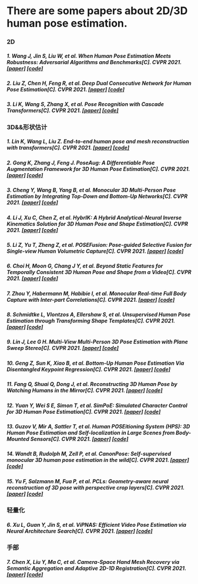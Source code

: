 # There are some papers about 2D/3D human pose estimation.

### 2D
##### 1. Wang J, Jin S, Liu W, et al. When Human Pose Estimation Meets Robustness: Adversarial Algorithms and Benchmarks[C]. CVPR 2021. [[paper]](https://arxiv.org/abs/2105.06152)  [[code]](https://github.com/AIprogrammer/AdvMix)

##### 2. Liu Z, Chen H, Feng R, et al. Deep Dual Consecutive Network for Human Pose Estimation[C]. CVPR 2021. [[paper]](https://arxiv.org/abs/2103.07254)  [[code]](https://github.com/Pose-Group/DCPose)

##### 3. Li K, Wang S, Zhang X, et al. Pose Recognition with Cascade Transformers[C]. CVPR 2021. [[paper]](https://arxiv.org/abs/2104.06976)  [[code]](https://github.com/mlpc-ucsd/PRTR)

### 3D&&形状估计
##### 1. Lin K, Wang L, Liu Z. End-to-end human pose and mesh reconstruction with transformers[C]. CVPR 2021. [[paper]](https://arxiv.org/abs/2012.09760)  [[code]](https://github.com/microsoft/MeshTransformer)

##### 2. Gong K, Zhang J, Feng J. PoseAug: A Differentiable Pose Augmentation Framework for 3D Human Pose Estimation[C]. CVPR 2021. [[paper]](https://arxiv.org/abs/2105.02465)  [[code]](https://github.com/jfzhang95/PoseAug)

##### 3. Cheng Y, Wang B, Yang B, et al. Monocular 3D Multi-Person Pose Estimation by Integrating Top-Down and Bottom-Up Networks[C]. CVPR 2021. [[paper]](https://arxiv.org/abs/2104.01797)  [[code]](https://github.com/3dpose/3D-Multi-Person-Pose)

##### 4. Li J, Xu C, Chen Z, et al. HybrIK: A Hybrid Analytical-Neural Inverse Kinematics Solution for 3D Human Pose and Shape Estimation[C]. CVPR 2021. [[paper]](https://arxiv.org/abs/2011.14672)  [[code]](https://github.com/Jeff-sjtu/HybrIK)

##### 5. Li Z, Yu T, Zheng Z, et al. POSEFusion: Pose-guided Selective Fusion for Single-view Human Volumetric Capture[C]. CVPR 2021. [[paper]](https://arxiv.org/abs/2103.15331)  [[code]](None)

##### 6. Choi H, Moon G, Chang J Y, et al. Beyond Static Features for Temporally Consistent 3D Human Pose and Shape from a Video[C]. CVPR 2021. [[paper]](https://arxiv.org/abs/2011.08627)  [[code]](https://github.com/hongsukchoi/TCMR_RELEASE)

##### 7. Zhou Y, Habermann M, Habibie I, et al. Monocular Real-time Full Body Capture with Inter-part Correlations[C]. CVPR 2021. [[paper]](https://arxiv.org/abs/2012.06087)  [[code]](None)

##### 8. Schmidtke L, Vlontzos A, Ellershaw S, et al. Unsupervised Human Pose Estimation through Transforming Shape Templates[C]. CVPR 2021. [[paper]](https://arxiv.org/abs/2105.04154)  [[code]](https://github.com/lschmidtke/shape_templates)

##### 9. Lin J, Lee G H. Multi-View Multi-Person 3D Pose Estimation with Plane Sweep Stereo[C]. CVPR 2021. [[paper]](https://arxiv.org/abs/2104.02273)  [[code]](https://github.com/jiahaoLjh/PlaneSweepPose)

##### 10. Geng Z, Sun K, Xiao B, et al. Bottom-Up Human Pose Estimation Via Disentangled Keypoint Regression[C]. CVPR 2021. [[paper]](https://arxiv.org/abs/2104.02300)  [[code]](https://github.com/HRNet/DEKR)

##### 11. Fang Q, Shuai Q, Dong J, et al. Reconstructing 3D Human Pose by Watching Humans in the Mirror[C]. CVPR 2021. [[paper]](https://arxiv.org/abs/2104.00340)  [[code]](https://github.com/zju3dv/EasyMocap)

##### 12. Yuan Y, Wei S E, Simon T, et al. SimPoE: Simulated Character Control for 3D Human Pose Estimation[C]. CVPR 2021. [[paper]](https://arxiv.org/abs/2104.00683)  [[code]](None)

##### 13. Guzov V, Mir A, Sattler T, et al. Human POSEitioning System (HPS): 3D Human Pose Estimation and Self-localization in Large Scenes from Body-Mounted Sensors[C]. CVPR 2021. [[paper]](https://arxiv.org/abs/2103.17265)  [[code]](https://github.com/aymenmir1/hps)

##### 14. Wandt B, Rudolph M, Zell P, et al. CanonPose: Self-supervised monocular 3D human pose estimation in the wild[C]. CVPR 2021. [[paper]](https://arxiv.org/abs/2011.14679)  [[code]](https://github.com/bastianwandt/CanonPose)

##### 15. Yu F, Salzmann M, Fua P, et al. PCLs: Geometry-aware neural reconstruction of 3D pose with perspective crop layers[C]. CVPR 2021. [[paper]](https://arxiv.org/abs/2011.13607)  [[code]](https://github.com/yu-frank/PerspectiveCropLayers)


### 轻量化
##### 6. Xu L, Guan Y, Jin S, et al. ViPNAS: Efficient Video Pose Estimation via Neural Architecture Search[C]. CVPR 2021. [[paper]](https://arxiv.org/abs/2105.10154)  [[code]](https://github.com/luminxu/ViPNAS)


### 手部
##### 7. Chen X, Liu Y, Ma C, et al. Camera-Space Hand Mesh Recovery via Semantic Aggregation and Adaptive 2D-1D Registration[C]. CVPR 2021. [[paper]](https://arxiv.org/abs/2103.02845)  [[code]](https://github.com/SeanChenxy/HandMesh)
